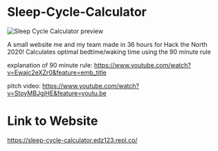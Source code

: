 # Sleep-Cycle-Calculator
![Sleep Cycle Calculator preview](https://i.ibb.co/hHzmdz5/sleep-cycle-calculator-preview.png)

A small website me and my team made in 36 hours for Hack the North 2020!
Calculates optimal bedtime/waking time using the 90 minute rule

explanation of 90 minute rule: https://www.youtube.com/watch?v=Ewajc2eXZr0&feature=emb_title

pitch video: https://www.youtube.com/watch?v=StoyMBJgjHE&feature=youtu.be

# Link to Website
https://sleep-cycle-calculator.edz123.repl.co/
